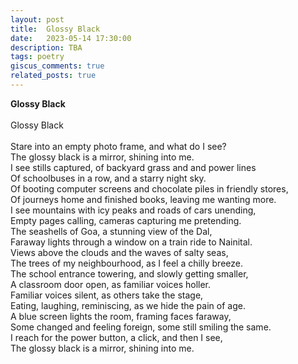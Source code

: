 ```yaml
---
layout: post
title:  Glossy Black
date:   2023-05-14 17:30:00
description: TBA
tags: poetry
giscus_comments: true
related_posts: true
---
```


<div class="poem">
<b>Glossy Black</b><br><br>Glossy Black<br><br>Stare into an empty photo frame, and what do I see?<br>The glossy black is a mirror, shining into me.<br>I see stills captured, of backyard grass and and power lines<br>Of schoolbuses in a row, and a starry night sky.<br>Of booting computer screens and chocolate piles in friendly stores,<br>Of journeys home and finished books, leaving me wanting more.<br>I see mountains with icy peaks and roads of cars unending,<br>Empty pages calling, cameras capturing me pretending.<br>The seashells of Goa, a stunning view of the Dal,<br>Faraway lights through a window on a train ride to Nainital.<br>Views above the clouds and the waves of salty seas,<br>The trees of my neighbourhood, as I feel a chilly breeze.<br>The school entrance towering, and slowly getting smaller,<br>A classroom door open, as familiar voices holler.<br>Familiar voices silent, as others take the stage,<br>Eating, laughing, reminiscing, as we hide the pain of age.<br>A blue screen lights the room, framing faces faraway,<br>Some changed and feeling foreign, some still smiling the same.<br>I reach for the power button, a click, and then I see,<br>The glossy black is a mirror, shining into me.</div>